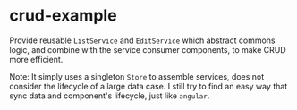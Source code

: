 # crud-example

Provide reusable `ListService` and `EditService` which abstract commons logic, and combine with the service consumer components, to make CRUD more efficient.

Note: 
It simply uses a singleton `Store` to assemble services, does not consider the lifecycle of a large data case. I still try to find an easy way that sync data and component's lifecycle, just like `angular`.
